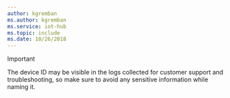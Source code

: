 ```yaml
---
author: kgremban
ms.author: kgremban
ms.service: iot-hub
ms.topic: include
ms.date: 10/26/2018
---
```

> [!IMPORTANT]
> The device ID may be visible in the logs collected for customer support and troubleshooting, so make sure to avoid any sensitive information while naming it.
>